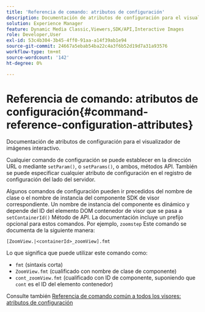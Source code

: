 ```yaml
---
title: 'Referencia de comando: atributos de configuración'
description: Documentación de atributos de configuración para el visualizador de imágenes interactivo.
solution: Experience Manager
feature: Dynamic Media Classic,Viewers,SDK/API,Interactive Images
role: Developer,User
exl-id: 53c4b304-3b45-4ff0-91aa-a14f39ab1e94
source-git-commit: 24667a5ebab54ba22c4a3f6b52d19d7a31a93576
workflow-type: tm+mt
source-wordcount: '142'
ht-degree: 0%

---
```


# Referencia de comando: atributos de configuración{#command-reference-configuration-attributes}

Documentación de atributos de configuración para el visualizador de imágenes interactivo.

Cualquier comando de configuración se puede establecer en la dirección URL o mediante `setParam()`, o `setParams()`, o ambos, métodos API. También se puede especificar cualquier atributo de configuración en el registro de configuración del lado del servidor.

Algunos comandos de configuración pueden ir precedidos del nombre de clase o el nombre de instancia del componente SDK de visor correspondiente. Un nombre de instancia del componente es dinámico y depende del ID del elemento DOM contenedor de visor que se pasa a `setContainerId()` Método de API. La documentación incluye un prefijo opcional para estos comandos. Por ejemplo, `zoomstep` Este comando se documenta de la siguiente manera:

`[ZoomView.|<containerId>_zoomView].fmt`

Lo que significa que puede utilizar este comando como:

* `fmt` (sintaxis corta)
* `ZoomView.fmt` (cualificado con nombre de clase de componente)
* `cont_zoomView.fmt` (cualificado con ID de componente, suponiendo que `cont` es el ID del elemento contenedor)

Consulte también [Referencia de comando común a todos los visores: atributos de configuración](../../../r-html5-viewer-20-cmdref-configattrib/r-html5-viewer-20-cmdref-configattrib.md#concept-850e0f2c49b949deb7cfbfd330d329bd)
